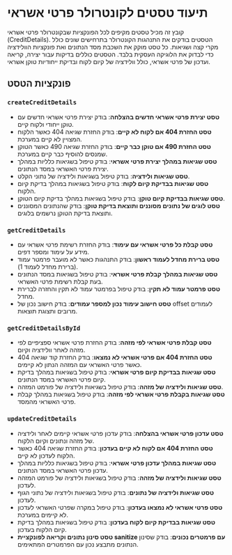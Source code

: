 # תיעוד טסטים לקונטרולר פרטי אשראי

קובץ זה מכיל טסטים מקיפים לכל הפונקציות שבקונטרולר פרטי אשראי (CreditDetails). הטסטים בודקים את התנהגות הקונטרולר בתרחישים שונים כולל מקרי קצה ושגיאות. כל טסט מוקק את השכבת מסד הנתונים ואת פונקציות הוולידציה כדי לבדוק את הלוגיקה העסקית בלבד. הטסטים כוללים בדיקות עבור יצירה, קריאה ועדכון של פרטי אשראי, כולל וולידציה של קיום לקוח ובדיקת ייחודיות טוקן אשראי.

## פונקציות הטסט

### `createCreditDetails`
- **טסט יצירת פרטי אשראי חדשים בהצלחה**: בודק יצירת פרטי אשראי חדשים עם טוקן ייחודי ולקוח קיים.
- **טסט החזרת 404 אם לקוח לא קיים**: בודק החזרת שגיאה 404 כאשר הלקוח המצויין לא קיים במערכת.
- **טסט החזרת 490 אם טוקן כבר קיים**: בודק החזרת שגיאה 490 כאשר הטוקן שמנסים להוסיף כבר קיים במערכת.
- **טסט שגיאות במהלך יצירת פרטי אשראי**: בודק טיפול בשגיאות כלליות במהלך יצירת פרטי האשראי במסד הנתונים.
- **טסט שגיאות ולידציה**: בודק טיפול בשגיאות ולידציה של נתוני הקלט.
- **טסט שגיאות בבדיקת קיום לקוח**: בודק טיפול בשגיאות במהלך בדיקת קיום הלקוח.
- **טסט שגיאות בבדיקת קיום טוקן**: בודק טיפול בשגיאות במהלך בדיקת קיום הטוקן.
- **טסט לוגים של נתונים מסוננים ותוצאת בדיקת טוקן**: בודק שהנתונים המסוננים ותוצאת בדיקת הטוקן נרשמים בלוגים.

### `getCreditDetails`
- **טסט קבלת כל פרטי אשראי עם עימוד**: בודק החזרת רשימת פרטי אשראי עם מידע על עימוד ומספר דפים.
- **טסט ברירת מחדל לעמוד ראשון**: בודק התנהגות כאשר לא מועבר פרמטר עמוד (ברירת מחדל לעמוד 1).
- **טסט שגיאות במהלך קבלת פרטי אשראי**: בודק טיפול בשגיאות במסד הנתונים בעת קבלת רשימת פרטי האשראי.
- **טסט פרמטר עמוד לא תקין**: בודק טיפול בפרמטר עמוד לא תקין והחזרה לברירת מחדל.
- **טסט חישוב עימוד נכון למספר עמודים**: בודק חישוב נכון של offset לעמודים מרובים ותצוגת תוצאות.

### `getCreditDetailsById`
- **טסט קבלת פרטי אשראי לפי מזהה**: בודק החזרת פרטי אשראי ספציפיים לפי מזהה לאחר וולידציה וקיום.
- **טסט החזרת 404 אם פרטי אשראי לא נמצאו**: בודק החזרת קוד שגיאה 404 כאשר פרטי האשראי עם המזהה הנתון לא קיימים.
- **טסט שגיאות בבדיקת קיום פרטי אשראי**: בודק טיפול בשגיאות במהלך בדיקת קיום פרטי האשראי במסד הנתונים.
- **טסט שגיאות ולידציה של מזהה**: בודק טיפול בשגיאות ולידציה של פורמט המזהה.
- **טסט שגיאות בקבלת פרטי אשראי לפי מזהה**: בודק טיפול בשגיאות במהלך קבלת פרטי האשראי מהמסד.

### `updateCreditDetails`
- **טסט עדכון פרטי אשראי בהצלחה**: בודק עדכון פרטי אשראי קיימים לאחר ולידציה של מזהה ונתונים וקיום הלקוח.
- **טסט החזרת 404 אם לקוח לא קיים בעדכון**: בודק החזרת שגיאה 404 כאשר הלקוח לעדכון לא קיים.
- **טסט שגיאות במהלך עדכון פרטי אשראי**: בודק טיפול בשגיאות כלליות במהלך עדכון פרטי האשראי במסד הנתונים.
- **טסט שגיאות ולידציה של מזהה**: בודק טיפול בשגיאות ולידציה של פורמט המזהה לעדכון.
- **טסט שגיאות ולידציה של נתונים**: בודק טיפול בשגיאות ולידציה של נתוני הגוף לעדכון.
- **טסט פרטי אשראי לא נמצאו בעדכון**: בודק טיפול במקרה שפרטי האשראי לעדכון לא קיימים במערכת.
- **טסט שגיאות בבדיקת קיום לקוח בעדכון**: בודק טיפול בשגיאות במהלך בדיקת קיום הלקוח בעדכון.
- **טסט סינון נתונים וקריאה לפונקציית sanitize עם פרמטרים נכונים**: בודק שסינון הנתונים מתבצע נכון עם הפרמטרים המתאימים.
